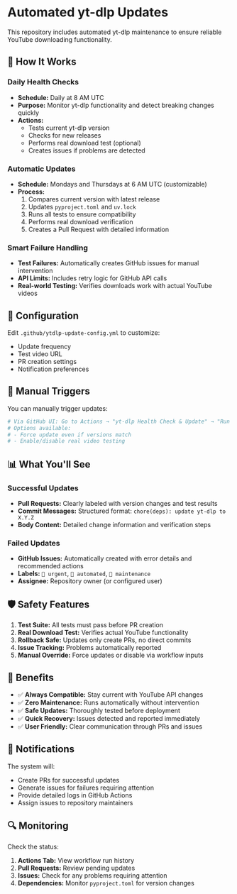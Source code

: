 # Automated yt-dlp Updates

This repository includes automated yt-dlp maintenance to ensure reliable YouTube downloading functionality.

## 🤖 How It Works

### Daily Health Checks
- **Schedule:** Daily at 8 AM UTC
- **Purpose:** Monitor yt-dlp functionality and detect breaking changes quickly
- **Actions:**
  - Tests current yt-dlp version
  - Checks for new releases
  - Performs real download test (optional)
  - Creates issues if problems are detected

### Automatic Updates
- **Schedule:** Mondays and Thursdays at 6 AM UTC (customizable)
- **Process:**
  1. Compares current version with latest release
  2. Updates `pyproject.toml` and `uv.lock`
  3. Runs all tests to ensure compatibility
  4. Performs real download verification
  5. Creates a Pull Request with detailed information

### Smart Failure Handling
- **Test Failures:** Automatically creates GitHub issues for manual intervention
- **API Limits:** Includes retry logic for GitHub API calls
- **Real-world Testing:** Verifies downloads work with actual YouTube videos

## 🔧 Configuration

Edit `.github/ytdlp-update-config.yml` to customize:
- Update frequency
- Test video URL
- PR creation settings
- Notification preferences

## 🚀 Manual Triggers

You can manually trigger updates:

```bash
# Via GitHub UI: Go to Actions → "yt-dlp Health Check & Update" → "Run workflow"
# Options available:
# - Force update even if versions match
# - Enable/disable real video testing
```

## 📊 What You'll See

### Successful Updates
- **Pull Requests:** Clearly labeled with version changes and test results
- **Commit Messages:** Structured format: `chore(deps): update yt-dlp to X.Y.Z`
- **Body Content:** Detailed change information and verification steps

### Failed Updates
- **GitHub Issues:** Automatically created with error details and recommended actions
- **Labels:** `🚨 urgent`, `🤖 automated`, `🔧 maintenance`
- **Assignee:** Repository owner (or configured user)

## 🛡️ Safety Features

1. **Test Suite:** All tests must pass before PR creation
2. **Real Download Test:** Verifies actual YouTube functionality
3. **Rollback Safe:** Updates only create PRs, no direct commits
4. **Issue Tracking:** Problems automatically reported
5. **Manual Override:** Force updates or disable via workflow inputs

## 🎯 Benefits

- ✅ **Always Compatible:** Stay current with YouTube API changes
- ✅ **Zero Maintenance:** Runs automatically without intervention
- ✅ **Safe Updates:** Thoroughly tested before deployment
- ✅ **Quick Recovery:** Issues detected and reported immediately
- ✅ **User Friendly:** Clear communication through PRs and issues

## 📱 Notifications

The system will:
- Create PRs for successful updates
- Generate issues for failures requiring attention
- Provide detailed logs in GitHub Actions
- Assign issues to repository maintainers

## 🔍 Monitoring

Check the status:
1. **Actions Tab:** View workflow run history
2. **Pull Requests:** Review pending updates
3. **Issues:** Check for any problems requiring attention
4. **Dependencies:** Monitor `pyproject.toml` for version changes
